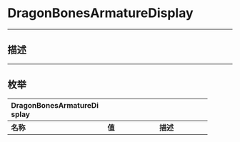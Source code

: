 # DragonBonesArmatureDisplay

------------------------------------------------------------------------------------------
## 描述



------------------------------------------------------------------------------------------
## 枚举

|<div style="width:200px">DragonBonesArmatureDisplay</div>|<div style="width:100px"></div>|<div style="width:100px"></div>|
|:---|:---|:---|
|**名称**|**值**|**描述**|
